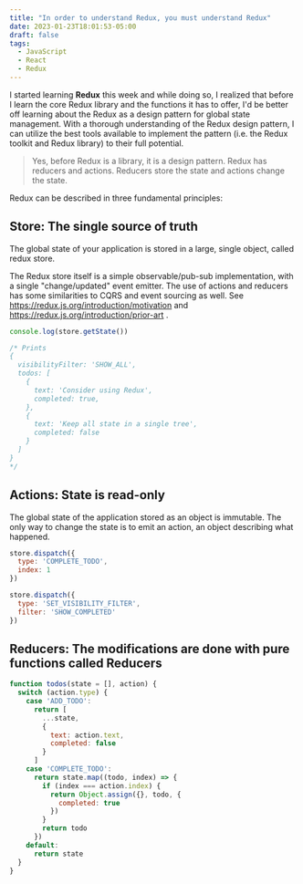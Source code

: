 ```yaml
---
title: "In order to understand Redux, you must understand Redux"
date: 2023-01-23T18:01:53-05:00
draft: false
tags:
  - JavaScript
  - React
  - Redux
---
```


I started learning **Redux** this week and while doing so, I realized that before I learn the core Redux library and the functions it has to offer, I'd be better off learning about the Redux as a design pattern for global state management. With a thorough understanding of the Redux design pattern, I can utilize the best tools available to implement the pattern (i.e. the Redux toolkit and Redux library) to their full potential.

> Yes, before Redux is a library, it is a design pattern. Redux has reducers and actions. Reducers store the state and actions change the state. 

Redux can be described in three fundamental principles: 

## Store: The single source of truth 

The global state of your application is stored in a large, single object, called redux store.

The Redux store itself is a simple observable/pub-sub implementation, with a single "change/updated" event emitter. The use of actions and reducers has some similarities to CQRS and event sourcing as well. See https://redux.js.org/introduction/motivation and https://redux.js.org/introduction/prior-art .

```javascript
console.log(store.getState())

/* Prints
{
  visibilityFilter: 'SHOW_ALL',
  todos: [
    {
      text: 'Consider using Redux',
      completed: true,
    },
    {
      text: 'Keep all state in a single tree',
      completed: false
    }
  ]
}
*/
```

## Actions: State is read-only

The global state of the application stored as an object is immutable. The only way to change the state is to emit an action, an object describing what happened.

```javascript
store.dispatch({
  type: 'COMPLETE_TODO',
  index: 1
})

store.dispatch({
  type: 'SET_VISIBILITY_FILTER',
  filter: 'SHOW_COMPLETED'
})
```

## Reducers: The modifications are done with pure functions called Reducers

```javascript
function todos(state = [], action) {
  switch (action.type) {
    case 'ADD_TODO':
      return [
        ...state,
        {
          text: action.text,
          completed: false
        }
      ]
    case 'COMPLETE_TODO':
      return state.map((todo, index) => {
        if (index === action.index) {
          return Object.assign({}, todo, {
            completed: true
          })
        }
        return todo
      })
    default:
      return state
  }
}
```
